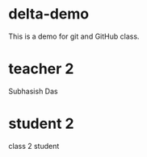 # delta-demo
This is a demo for git and GitHub class. 

# teacher 2
Subhasish Das 

# student 2
 class 2 student 
 